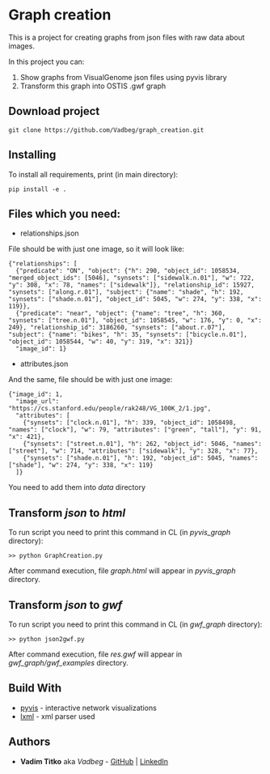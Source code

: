 # Graph creation

This is a project for creating graphs from json
files with raw data about images. 

In this project you can:
1. Show graphs from VisualGenome json files using pyvis library
2. Transform this graph into OSTIS .gwf graph

## Download project

```
git clone https://github.com/Vadbeg/graph_creation.git
```

## Installing

To install all requirements, print (in main directory):

```
pip install -e .
```

## Files which you need:

- relationships.json

File should be with just one image, so it will look like:

```
{"relationships": [
  {"predicate": "ON", "object": {"h": 290, "object_id": 1058534, "merged_object_ids": [5046], "synsets": ["sidewalk.n.01"], "w": 722, "y": 308, "x": 78, "names": ["sidewalk"]}, "relationship_id": 15927, "synsets": ["along.r.01"], "subject": {"name": "shade", "h": 192, "synsets": ["shade.n.01"], "object_id": 5045, "w": 274, "y": 338, "x": 119}},
  {"predicate": "near", "object": {"name": "tree", "h": 360, "synsets": ["tree.n.01"], "object_id": 1058545, "w": 176, "y": 0, "x": 249}, "relationship_id": 3186260, "synsets": ["about.r.07"], "subject": {"name": "bikes", "h": 35, "synsets": ["bicycle.n.01"], "object_id": 1058544, "w": 40, "y": 319, "x": 321}}
  "image_id": 1}
```

- attributes.json

And the same, file should be with just one image:

```
{"image_id": 1,
  "image_url": "https://cs.stanford.edu/people/rak248/VG_100K_2/1.jpg",
  "attributes": [
    {"synsets": ["clock.n.01"], "h": 339, "object_id": 1058498, "names": ["clock"], "w": 79, "attributes": ["green", "tall"], "y": 91, "x": 421},
    {"synsets": ["street.n.01"], "h": 262, "object_id": 5046, "names": ["street"], "w": 714, "attributes": ["sidewalk"], "y": 328, "x": 77},
    {"synsets": ["shade.n.01"], "h": 192, "object_id": 5045, "names": ["shade"], "w": 274, "y": 338, "x": 119}
  ]}
```

You need to add them into <i>data</i> directory

## Transform <i>json</i> to <i>html</i>

To run script you need to print this command in CL (in <i>pyvis_graph</i> directory):

```
>> python GraphCreation.py
```

After command execution, file <i>graph.html</i> will appear in <i>pyvis_graph</i> directory.
 
 ## Transform <i>json</i> to <i>gwf</i>
 
To run script you need to print this command in CL (in <i>gwf_graph</i> directory):

```
>> python json2gwf.py
```
After command execution, file <i>res.gwf</i> will appear in <i>gwf_graph/gwf_examples</i> directory.
 
## Build With

* [pyvis](https://pyvis.readthedocs.io/en/latest/) - interactive network visualizations
* [lxml](https://lxml.de) - xml parser used

## Authors

* **Vadim Titko** aka *Vadbeg* - [GitHub](https://github.com/Vadbeg/PythonHomework/commits?author=Vadbeg)
| [LinkedIn](https://www.linkedin.com/in/vadtitko/)
